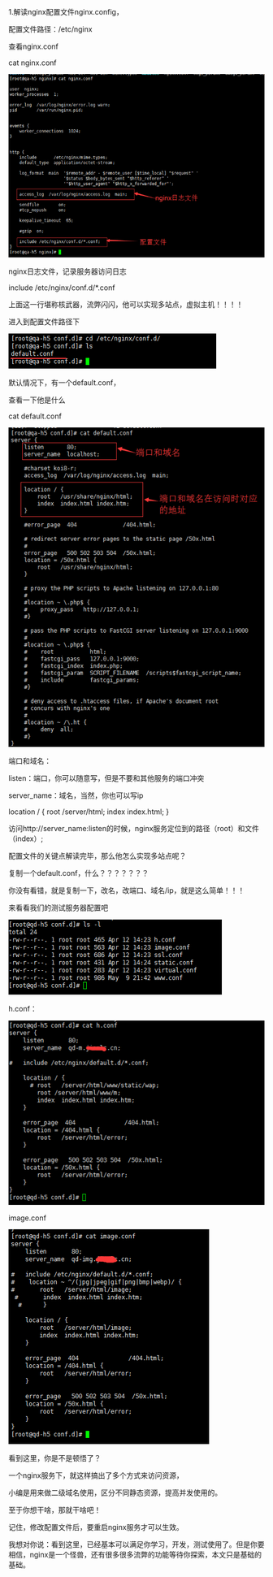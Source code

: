 1.解读nginx配置文件nginx.config，

配置文件路径：/etc/nginx

查看nginx.conf

cat nginx.conf

![image](https://github.com/INKGROUP/share/blob/master/201705/images/clipboard15.png)

nginx日志文件，记录服务器访问日志

include /etc/nginx/conf.d/*.conf

上面这一行堪称核武器，流弊闪闪，他可以实现多站点，虚拟主机！！！！

进入到配置文件路径下

![image](https://github.com/INKGROUP/share/blob/master/201705/images/clipboard16.png)

默认情况下，有一个default.conf，

查看一下他是什么

cat default.conf 

![image](https://github.com/INKGROUP/share/blob/master/201705/images/clipboard17.png)

端口和域名：

listen：端口，你可以随意写，但是不要和其他服务的端口冲突

server_name：域名，当然，你也可以写ip

location / {
root  /server/html;
index  index.html;
}

访问http://server_name:listen的时候，nginx服务定位到的路径（root）和文件（index）;

配置文件的关键点解读完毕，那么他怎么实现多站点呢？

复制一个default.conf，什么？？？？？？？

你没有看错，就是复制一下，改名，改端口、域名/ip，就是这么简单！！！

来看看我们的测试服务器配置吧

![image](https://github.com/INKGROUP/share/blob/master/201705/images/clipboard18.png)

h.conf：

![image](https://github.com/INKGROUP/share/blob/master/201705/images/clipboard19.png)

image.conf

![image](https://github.com/INKGROUP/share/blob/master/201705/images/clipboard20.png)

看到这里，你是不是顿悟了？

一个nginx服务下，就这样搞出了多个方式来访问资源，

小编是用来做二级域名使用，区分不同静态资源，提高并发使用的。

至于你想干啥，那就干啥吧！

记住，修改配置文件后，要重启nginx服务才可以生效。



我想对你说：看到这里，已经基本可以满足你学习，开发，测试使用了。但是你要相信，nginx是一个怪兽，还有很多很多流弊的功能等待你探索，本文只是基础的基础。
